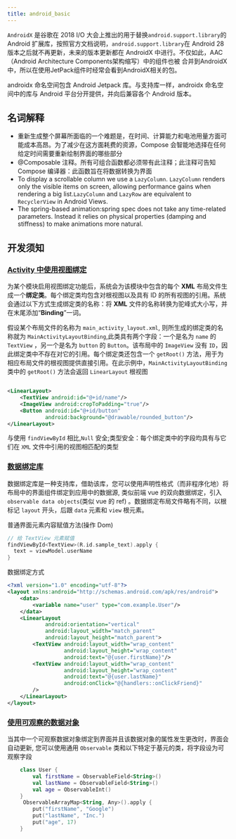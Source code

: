 ```yaml
---
title: android_basic
---
```


`AndroidX` 是谷歌在 2018 I/O 大会上推出的用于替换`android.support.library`的
Android 扩展库，按照官方文档说明，`android.support.library`在 Android
28版本之后就不再更新，未来的版本更新都在 AndroidX 中进行。不仅如此，AAC（Android Architecture
Components架构缩写）中的组件也被 合并到AndroidX中，所以在使用JetPack组件时经常会看到AndroidX相关的包。

androidx 命名空间包含 Android Jetpack 库。与支持库一样，androidx 命名空间中的库与 Android
平台分开提供，并向后兼容各个 Android 版本。

## 名词解释

- 重新生成整个屏幕所面临的一个难题是，在时间、计算能力和电池用量方面可能成本高昂。为了减少在这方面耗费的资源，Compose
  会智能地选择在任何给定时间需要重新绘制界面的哪些部分
- @Composable 注释。所有可组合函数都必须带有此注释；此注释可告知 Compose 编译器：此函数旨在将数据转换为界面
- To display a scrollable column we use a `LazyColumn`. `LazyColumn` renders only the visible items
  on screen, allowing performance gains when rendering a big list.`LazyColumn` and `LazyRow` are
  equivalent to `RecyclerView` in Android Views.
- The spring-based animation:spring spec does not take any time-related parameters. Instead it
  relies on physical properties (damping and stiffness) to make animations more natural.

## 开发须知

### [Activity 中使用视图绑定](https://developer.android.com/topic/libraries/view-binding?hl=zh-cn#usage)

为某个模块启用视图绑定功能后，系统会为该模块中包含的每个 **XML** 布局文件生成一个**绑定类**。每个绑定类均包含对根视图以及具有 ID 的所有视图的引用。系统会通过以下方式生成绑定类的名称：将 **XML**
文件的名称转换为驼峰式大小写，并在末尾添加“**Binding**”一词。

假设某个布局文件的名称为 `main_activity_layout.xml`, 则所生成的绑定类的名称就为 `MainActivityLayoutBinding`,此类具有两个字段：一个是名为 `name` 的 `TextView`
，另一个是名为
`button` 的 `Button`。该布局中的 `ImageView` 没有 `ID`，因此绑定类中不存在对它的引用。每个绑定类还包含一个 `getRoot()`
方法，用于为相应布局文件的根视图提供直接引用。在此示例中，`MainActivityLayoutBinding` 类中的 `getRoot()` 方法会返回 `LinearLayout` 根视图

```xml

<LinearLayout>
    <TextView android:id="@+id/name"/>
    <ImageView android:cropToPadding="true"/>
    <Button android:id="@+id/button"
            android:background="@drawable/rounded_button"/>
</LinearLayout>
```

与使用 `findViewById` 相比,`Null` 安全;类型安全：每个绑定类中的字段均具有与它们在 `XML` 文件中引用的视图相匹配的类型

### [数据绑定库](https://developer.android.com/topic/libraries/data-binding?hl=zh-cn#using_the_data_binding_library)

数据绑定库是一种支持库，借助该库，您可以使用声明性格式（而非程序化地）将布局中的界面组件绑定到应用中的数据源, 类似前端 vue 的双向数据绑定，引入 `observable data objects`(类似 vue 的 ref)
。数据绑定布局文件略有不同，以根标记 `layout` 开头，后跟 `data` 元素和 `view` 根元素。

普通界面元素内容赋值方法(操作 Dom)

```kotlin
// 给 TextView 元素赋值
findViewById<TextView>(R.id.sample_text).apply {
  text = viewModel.userName
}
```

数据绑定方式

```xml
<?xml version="1.0" encoding="utf-8"?>
<layout xmlns:android="http://schemas.android.com/apk/res/android">
    <data>
        <variable name="user" type="com.example.User"/>
    </data>
    <LinearLayout
            android:orientation="vertical"
            android:layout_width="match_parent"
            android:layout_height="match_parent">
        <TextView android:layout_width="wrap_content"
                  android:layout_height="wrap_content"
                  android:text="@{user.firstName}"/>
        <TextView android:layout_width="wrap_content"
                  android:layout_height="wrap_content"
                  android:text="@{user.lastName}"
                  android:onClick="@{handlers::onClickFriend}"
        />
    </LinearLayout>
</layout>
```

### [使用可观察的数据对象](https://developer.android.com/topic/libraries/data-binding/observability?hl=zh-cn)

当其中一个可观察数据对象绑定到界面并且该数据对象的属性发生更改时，界面会自动更新, 您可以使用通用 `Observable` 类和以下特定于基元的类，将字段设为可观察字段

```kotlin
    class User {
        val firstName = ObservableField<String>()
        val lastName = ObservableField<String>()
        val age = ObservableInt()
    }
     ObservableArrayMap<String, Any>().apply {
        put("firstName", "Google")
        put("lastName", "Inc.")
        put("age", 17)
    }
```
